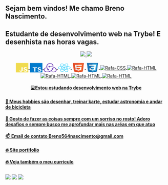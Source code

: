 ## Sejam bem vindos! Me chamo Breno Nascimento.
## Estudante de desenvolvimento web na Trybe! E desenhista nas horas vagas.
<div align="center">
  <a href="https://github.com/BrenoAllbalck">
  <img height="180em" src="https://github-readme-stats.vercel.app/api?username=brenooliveiranascimento&show_icons=true&theme=tokyonight&include_all_commits=true&count_private=true"/>
  <img height="180em" src="https://github-readme-stats.vercel.app/api/top-langs/?username=brenooliveiranascimento&layout=compact&langs_count=7&theme=tokyonight"/>
</div>
<div align="center" style="display: inline_block" ><br>
  <img align="center" alt="Rafa-Js" height="30" width="40" src="https://raw.githubusercontent.com/devicons/devicon/master/icons/javascript/javascript-plain.svg">
  <img align="center" alt="Rafa-Ts" height="30" width="40" src="https://raw.githubusercontent.com/devicons/devicon/master/icons/typescript/typescript-plain.svg">
    <img align="center" alt="Rafa-HTML" height="30" width="40" src="https://raw.githubusercontent.com/devicons/devicon/master/icons/redux/redux-original.svg">
  <img align="center" alt="Rafa-React" height="30" width="40" src="https://raw.githubusercontent.com/devicons/devicon/master/icons/react/react-original.svg">
  <img align="center" alt="Rafa-HTML" height="30" width="40" src="https://raw.githubusercontent.com/devicons/devicon/master/icons/html5/html5-original.svg">
  <img align="center" alt="Rafa-CSS" height="30" width="40" src="https://raw.githubusercontent.com/devicons/devicon/master/icons/css3/css3-original.svg">
  <img align="center" alt="Rafa-CSS" height="30" width="40" src="https://user-images.githubusercontent.com/94801880/155901199-87253c57-c690-4bf2-b419-1eb0d52718f9.png">
    <img align="center" alt="Rafa-HTML" height="30" width="30" src="https://user-images.githubusercontent.com/94801880/183108072-f2297af4-46a7-4b53-a05a-b52e1ae5ba96.png">
        <img align="center" alt="Rafa-HTML" height="30" width="30" src="https://user-images.githubusercontent.com/94801880/183109684-98155887-5d7b-4b73-8f18-aa046926a8cf.png">
        <img align="center" alt="Rafa-HTML" height="30" width="30" src="https://user-images.githubusercontent.com/94801880/183109943-c0f601f4-2bc9-4351-85cb-b3f93b99a1b2.png">
        <img align="center" alt="Rafa-HTML" height="30" width="30" src="https://user-images.githubusercontent.com/94801880/183110645-b9bd49a5-225c-448d-a277-de89492b044e.png">
</div>
  
  <h4 style="text-align:center">💻Estou estudando desenvolvimento web na Trybe</h4>
  <h4>🌱 Meus hobbies são desenhar, treinar karte, estudar astronomia e andar de bicicleta</h4>
  <h4>💼 Gosto de fazer as coisas sempre com um sorriso no rosto! Adoro desafios e sempre busco me aprofundar mais nas aréas em que atuo</h4>
  <h4>📫 Email de contato Breno564nascimento@gmail.com</h4>
  <h4>🔥 <a target="_blank" href="https://breno-portifolio-2yccrfz7i-brenoallbalck.vercel.app/">Site portifolio</h4>
  <h4>🔥 <a target="_blank" href="https://resume.io/r/9vpVPJdwA">Veja também o meu curriculo</a></h4>
  
<!-- - 👨🏽‍💻 <h4>Estou estudando ReactJs e React Native, NextJs e redux</4>

- 🌱 Meus hobbies são desenhar, treinar karte, estudar astronomia, e andar de bicicleta
 
- 💼 Gosto de fazer as coisas sempre com um sorriso no rosto, adoro desafios e sempre busco me aprofundar mais nas aréas em que atuo

- 📫 Email de contato Breno564nascimento@gmail.com
  
- 🔥 Veja também o meu <a href="https://resume.io/r/9vpVPJdwA">curriculo</a>
  
- 🔥 Site <a href="https://breno-portifolio-2yccrfz7i-brenoallbalck.vercel.app/">portifolio</a> -->

  
  ##
 
<div> 
  <a href="https://www.youtube.com/channel/UCUHNOO-fKfV_hZ-QXau1gAg" target="_blank"><img src="https://img.shields.io/badge/YouTube-FF0000?style=for-the-badge&logo=youtube&logoColor=white" target="_blank"></a>
  <a href="https://www.instagram.com/allblack_arts/" target="_blank"><img src="https://img.shields.io/badge/-Instagram-%23E4405F?style=for-the-badge&logo=instagram&logoColor=white" target="_blank"></a>
  <a href="https://www.linkedin.com/in/breno-nascimento-0b3331229/" target="_blank"><img src="https://img.shields.io/badge/-LinkedIn-%230077B5?style=for-the-badge&logo=linkedin&logoColor=white" target="_blank"></a> 
</div>
